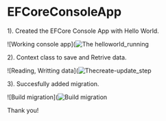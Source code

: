 # EFCoreConsoleApp
1). Created the EFCore Console App with Hello World.

![Working console app](![The helloworld_running](https://user-images.githubusercontent.com/65688803/121758168-4eeb4200-caee-11eb-8b58-1dad2aea063b.JPG)

2). Context class to save and Retrive data.

![Reading, Writting data](![Thecreate-update_step](https://user-images.githubusercontent.com/65688803/121758347-08e2ae00-caef-11eb-980b-8290785876df.JPG)

3). Succesfully added migration.

![Build migration](![Build migration](https://user-images.githubusercontent.com/65688803/121758937-827b9b80-caf1-11eb-96fa-92e21a89cce9.JPG)




  Thank you!
